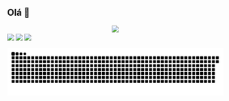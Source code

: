 ## Olá 👋

<div align="center">
  <a href="https://github.com/raiannysoares">
  <img height="180em" src="https://github-readme-stats.vercel.app/api?username=raiannysoares&show_icons=true&theme=tokyonight&include_all_commits=true&count_private=true"/>
</div>


<div> 
 <a href = "mailto:raiannyssoares@gmail.com"><img src="https://img.shields.io/badge/Gmail-D14836?style=for-the-badge&logo=gmail&logoColor=white" target="_blank"></a>
 <a href="https://www.linkedin.com/in/raiannysoares/" target="_blank"><img src="https://img.shields.io/badge/-LinkedIn-%230077B5?style=for-the-badge&logo=linkedin&logoColor=white" target="_blank"></a> 
 <a href="https://instagram.com/raiannyss" target="_blank"><img src="https://img.shields.io/badge/-Instagram-%23E4405F?style=for-the-badge&logo=instagram&logoColor=white" target="_blank"></a> 
  
 ![Snake animation](https://github.com/raiannysoares/raiannysoares/blob/output/github-contribution-grid-snake.svg)
  
</div>
